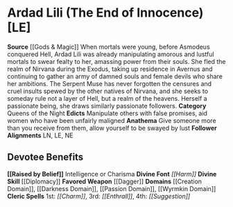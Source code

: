 ﻿---
ability:
- Intelligence
- Charisma
ability_boost:
- Intelligence
- Charisma
alignment: LE
deity:
- '[[DATABASE/deity/Ardad Lili|Ardad Lili]]'
deity_category: Queens of the Night
divine_font: Harm
domain:
- '[[DATABASE/domain/Creation Domain|Creation]]'
- '[[DATABASE/domain/Darkness Domain|Darkness]]'
- '[[DATABASE/domain/Passion Domain|Passion]]'
- '[[DATABASE/domain/Wyrmkin Domain|Wyrmkin]]'
favored_weapon: '[[DATABASE/weapon/Dagger|Dagger]]'
follower_alignment:
- LN
- LE
- NE
id: '167'
name: Ardad Lili
rarity: Common
skill:
- '[[DATABASE/skill/Diplomacy|Diplomacy]]'
source: '[[DATABASE/source/Gods & Magic|Gods & Magic]]'
trait: null
type: Deity

---
# Ardad Lili (The End of Innocence) [LE]

**Source** [[Gods & Magic]] 
When mortals were young, before Asmodeus conquered Hell, Ardad Lili was already manipulating amorous and lustful mortals to swear fealty to her, amassing power from their souls. She fled the realm of Nirvana during the Exodus, taking up residence in Avernus and continuing to gather an army of damned souls and female devils who share her ambitions. The Serpent Muse has never forgotten the censures and cruel insults spewed by the other natives of Nirvana, and she seeks to someday rule not a layer of Hell, but a realm of the heavens. Herself a passionate being, she draws similarly passionate followers.
**Category** Queens of the Night
**Edicts** Manipulate others with false promises, aid women who have been unfairly maligned
**Anathema** Give someone more than you receive from them, allow yourself to be swayed by lust
**Follower Alignments** LN, LE, NE

## Devotee Benefits

**[[Raised by Belief]]** Intelligence or Charisma
**Divine Font** _[[Harm]]_
**Divine Skill** [[Diplomacy]]
**Favored Weapon** [[Dagger]]
**Domains** [[Creation Domain]], [[Darkness Domain]], [[Passion Domain]], [[Wyrmkin Domain]]
**Cleric Spells** 1st: _[[Charm]]_, 3rd: _[[Enthrall]]_, 4th: _[[Suggestion]]_